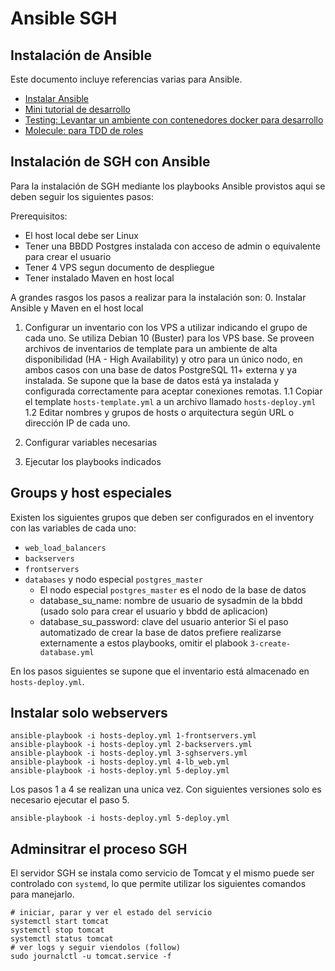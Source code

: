 # Ansible SGH

## Instalación de Ansible

Este documento incluye referencias varias para Ansible.

* [Instalar Ansible](documentacion/setup-ansible.md)
* [Mini tutorial de desarrollo](documentacion/develop.md)
* [Testing: Levantar un ambiente con contenedores docker para desarrollo](documentacion/test.md)
* [Molecule: para TDD de roles](Docker-test.md)

## Instalación de SGH con Ansible

Para la instalación de SGH mediante los playbooks Ansible provistos aqui se deben seguir los siguientes pasos:

Prerequisitos:
* El host local debe ser Linux 
* Tener una BBDD Postgres instalada con acceso de admin o equivalente para crear el usuario
* Tener 4 VPS segun documento de despliegue
* Tener instalado Maven en host local 

A grandes rasgos los pasos a realizar para la instalación son:
0. Instalar Ansible y Maven en el host local
1. Configurar un inventario con los VPS a utilizar indicando el grupo de cada uno. Se utiliza Debian 10 (Buster) para los VPS base. 
Se proveen archivos de inventarios de template para un ambiente de alta disponibilidad (HA - High Availability) y otro para un único nodo, en ambos casos con una base de datos PostgreSQL 11+ externa y ya instalada.
Se supone que la base de datos está ya instalada y configurada correctamente para aceptar conexiones remotas.
   1.1 Copiar el template `hosts-template.yml` a un archivo llamado `hosts-deploy.yml`
   1.2 Editar nombres y grupos de hosts o arquitectura según URL o dirección IP de cada uno. 

2. Configurar variables necesarias
3. Ejecutar los playbooks indicados

## Groups y host especiales

Existen los siguientes grupos que deben ser configurados en el inventory con las variables de cada uno:

* `web_load_balancers`
* `backservers`
* `frontservers`
* `databases` y nodo especial `postgres_master`
   * El nodo especial `postgres_master` es el nodo de la base de datos
   * database_su_name: nombre de usuario de sysadmin de la bbdd (usado solo para crear el usuario y bbdd de aplicacion)
   * database_su_password: clave del usuario anterior
Si el paso automatizado de crear la base de datos prefiere realizarse externamente a estos playbooks, omitir el plabook `3-create-database.yml`

En los pasos siguientes se supone que el inventario está almacenado en `hosts-deploy.yml`.

## Instalar solo webservers

```
ansible-playbook -i hosts-deploy.yml 1-frontservers.yml
ansible-playbook -i hosts-deploy.yml 2-backservers.yml
ansible-playbook -i hosts-deploy.yml 3-sghservers.yml
ansible-playbook -i hosts-deploy.yml 4-lb_web.yml
ansible-playbook -i hosts-deploy.yml 5-deploy.yml
```

Los pasos 1 a 4 se realizan una unica vez. Con siguientes versiones solo es necesario ejecutar el paso 5.

```
ansible-playbook -i hosts-deploy.yml 5-deploy.yml
```

## Adminsitrar el proceso SGH

El servidor SGH se instala como servicio de Tomcat y el mismo puede ser controlado con `systemd`, lo que permite utilizar los siguientes comandos para manejarlo.

```shel
# iniciar, parar y ver el estado del servicio
systemctl start tomcat
systemctl stop tomcat
systemctl status tomcat
# ver logs y seguir viendolos (follow)
sudo journalctl -u tomcat.service -f
```
